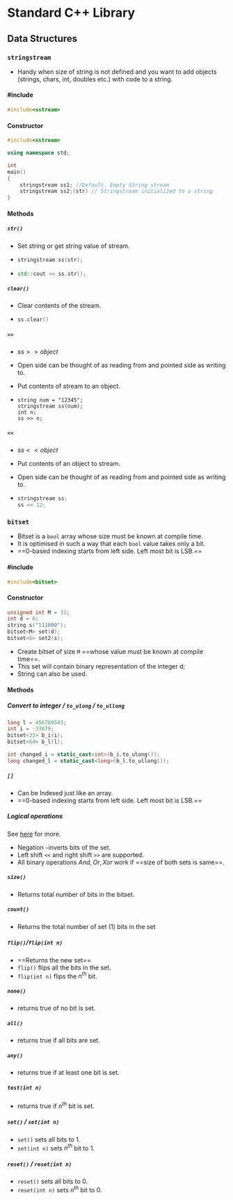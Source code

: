 # Standard C++ Library

## Data Structures

### `stringstream`

* Handy when size of string is not defined and you want to add objects (strings, chars, int, doubles etc.) with code to a string.

#### #include

```c++
#include<sstream>
```

#### Constructor

```c++
#include<sstream>

using namespace std;

int
main()
{
	stringstream ss1; //Default. Empty String stream
	stringstream ss2;(str) // Stringstream initialized to a string
}
```

#### Methods

##### `str()`

* Set string or get string value of stream.

* ```c++
  stringstream ss(str);
  ```

* ```c++
  std::cout << ss.str();
  ```

##### `clear()`

* Clear contents of the stream.

* ```c++
  ss.clear()
  ```

##### `>>`

* $ss >> object$

* Open side can be thought of as reading from and pointed side as writing to.

* Put contents of stream to an object.

* ```
  string num = "12345";
  stringstream ss(num);
  int n;
  ss >> n;
  ```

##### `<<`

* $ss << object$

* Put contents of an object to stream.

* Open side can be thought of as reading from and pointed side as writing to.

* ```c++
  stringstream ss;
  ss << 12;
  ```

### `bitset`

* Bitset is a `bool` array $\textrm{whose size must be known at compile time}$.
* It is optimised in such a way that each `bool` value takes only a bit.   
* ==$0$-based indexing starts from left side. Left most bit is LSB.== 

#### #include

```c++
#include<bitset>
```

#### Constructor

```c++
unsigned int M = 32;
int d = 0;
string s("111000");
bitset<M> set(d);
bitset<6> set2(s);
```

* Create bitset of size `M` ==whose value must be known at compile time==.
* This set will contain binary representation of the integer d; 
* String can also be used.

#### Methods

##### Convert to integer / `to_ulong` / `to_ullong`

```c++
long l = 456789543;
int i = -33879;
bitset<32> b_i(i);
bitset<64> b_l(l);

int changed_i = static_cast<int>(b_i.to_ulong());
long changed_l = static_cast<long>(b_l.to_ullong());
```

##### `[]`

* Can be Indexed just like an array.
* ==$0$-based indexing starts from left side. Left most bit is LSB.== 

##### Logical operations

See [here](bitwise/doc.md) for more.

* Negation `~`inverts bits of the set.
* Left shift `<<` and right shift `>>` are supported.
* All binary operations $And,Or,Xor$ work if ==size of both sets is same==.

##### `size()`

* Returns total number of bits in the bitset.

##### `count()`

* Returns the total number of set $(1)$ bits in the set

##### `flip()`/`flip(int n)`

* ==Returns the new set==
* `flip()` flips all the bits in the set.
* `flip(int n)` flips the $n^{th}$ bit.

##### `none()`

* returns true of no bit is set.

##### `all()`

* returns true if all bits are set.

##### `any()`

* returns true if at least one bit is set.

##### `test(int n)`

* returns true if $n^{th}$ bit is set.

##### `set()` / `set(int n)`

* `set()` sets all bits to $1$.
* `set(int n)` sets $n^{th}$ bit to $1$.

##### `reset()` / `reset(int n)`

* `reset()` sets all bits to $0$.
* `reset(int n)` sets $n^{th}$ bit to $0$.